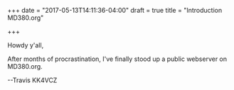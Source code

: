 +++
date = "2017-05-13T14:11:36-04:00"
draft = true
title = "Introduction MD380.org"

+++

Howdy y'all,

After months of procrastination, I've finally stood up a public
webserver on MD380.org.

--Travis KK4VCZ

